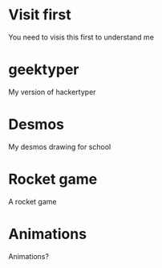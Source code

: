 # Visit first
You need to visis this first to understand me

# geektyper
My version of hackertyper

# Desmos
My desmos drawing for school

# Rocket game
A rocket game

# Animations
Animations?